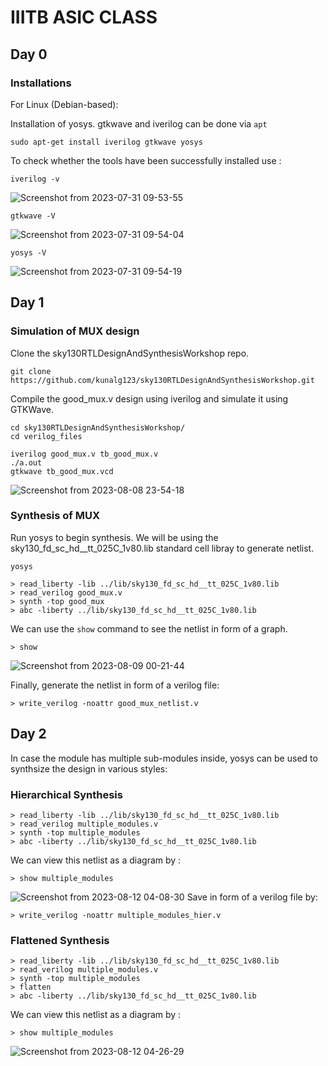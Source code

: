 # IIITB ASIC CLASS

## Day 0

### Installations

For Linux (Debian-based):

Installation of yosys. gtkwave and iverilog can be done via ``apt``

```
sudo apt-get install iverilog gtkwave yosys
```

To check whether the tools have been successfully installed use :

```
iverilog -v

```


![Screenshot from 2023-07-31 09-53-55](https://github.com/hypnotic2402/iiitb_asic_class/assets/75616591/67fe51ce-aa9e-4eee-97a0-d2fbc7471197)

```
gtkwave -V
```

![Screenshot from 2023-07-31 09-54-04](https://github.com/hypnotic2402/iiitb_asic_class/assets/75616591/f1505e23-a40a-43ef-8e62-1a922af53227)

```
yosys -V
```

![Screenshot from 2023-07-31 09-54-19](https://github.com/hypnotic2402/iiitb_asic_class/assets/75616591/ea745e6e-5884-4e18-a052-61aa990f8d1b)

## Day 1

### Simulation of MUX design

Clone the sky130RTLDesignAndSynthesisWorkshop repo.

```
git clone https://github.com/kunalg123/sky130RTLDesignAndSynthesisWorkshop.git
```

Compile the good_mux.v design using iverilog and simulate it using GTKWave.

```
cd sky130RTLDesignAndSynthesisWorkshop/
cd verilog_files

iverilog good_mux.v tb_good_mux.v
./a.out
gtkwave tb_good_mux.vcd
```
![Screenshot from 2023-08-08 23-54-18](https://github.com/hypnotic2402/iiitb_asic_class/assets/75616591/a6d638d2-c0b1-4b02-aa11-ffd098936cd3)


### Synthesis of MUX

Run yosys to begin synthesis. We will be using the sky130_fd_sc_hd__tt_025C_1v80.lib standard cell libray to generate netlist.

```
yosys
```

```
> read_liberty -lib ../lib/sky130_fd_sc_hd__tt_025C_1v80.lib
> read_verilog good_mux.v
> synth -top good_mux
> abc -liberty ../lib/sky130_fd_sc_hd__tt_025C_1v80.lib
```

We can use the ``show`` command to see the netlist in form of a graph.

```
> show
```
![Screenshot from 2023-08-09 00-21-44](https://github.com/hypnotic2402/iiitb_asic_class/assets/75616591/6533cf59-3c00-4fcc-8c56-6c511d3bfcb5)

Finally, generate the netlist in form of a verilog file:

```
> write_verilog -noattr good_mux_netlist.v
```

## Day 2

In case the module has multiple sub-modules inside, yosys can be used to synthsize the design in various styles:

### Hierarchical Synthesis

```
> read_liberty -lib ../lib/sky130_fd_sc_hd__tt_025C_1v80.lib
> read_verilog multiple_modules.v
> synth -top multiple_modules 
> abc -liberty ../lib/sky130_fd_sc_hd__tt_025C_1v80.lib 
```
We can view this netlist as a diagram by :
```
> show multiple_modules
```

![Screenshot from 2023-08-12 04-08-30](https://github.com/hypnotic2402/iiitb_asic_class/assets/75616591/ccf1d0ea-eb2d-4da7-b59a-e684574651c8)
Save in form of a verilog file by:
```
> write_verilog -noattr multiple_modules_hier.v
```

### Flattened Synthesis

```
> read_liberty -lib ../lib/sky130_fd_sc_hd__tt_025C_1v80.lib
> read_verilog multiple_modules.v
> synth -top multiple_modules
> flatten
> abc -liberty ../lib/sky130_fd_sc_hd__tt_025C_1v80.lib
```

We can view this netlist as a diagram by :
```
> show multiple_modules
```
![Screenshot from 2023-08-12 04-26-29](https://github.com/hypnotic2402/iiitb_asic_class/assets/75616591/4cdcd0e8-7b7e-46e2-b124-bc3355fb9374)








